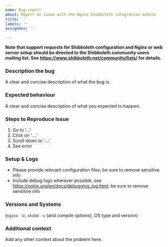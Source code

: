 ```yaml
---
name: Bug report
about: Report an issue with the Nginx Shibboleth integration module
title: ''
labels: ''
assignees: ''

---
```


**Note that support requests for Shibboleth configuration and Nginx or web
server setup should be directed to the Shibboleth community users mailing
list.  See <https://www.shibboleth.net/community/lists/> for details.**

### Description the bug
A clear and concise description of what the bug is.

### Expected behaviour
A clear and concise description of what you expected to happen.

### Steps to Reproduce Issue

1. Go to '...'
2. Click on '....'
3. Scroll down to '....'
4. See error

### Setup & Logs
* Please provide relevant configuration files; be sure to remove sensitive
info
* Include debug logs wherever possible, see
https://nginx.org/en/docs/debugging_log.html; be sure to remove sensitive info

### Versions and Systems
(`nginx -V`, `shibd -v` (and compile options), OS type and version)

### Additional context
Add any other context about the problem here.
